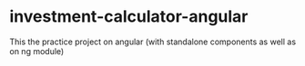 # investment-calculator-angular
This the practice project on angular (with standalone components as well as on ng module)
